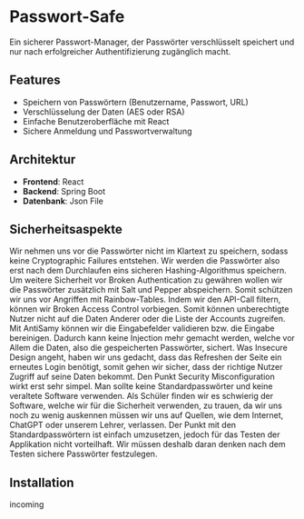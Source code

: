 # Passwort-Safe

Ein sicherer Passwort-Manager, der Passwörter verschlüsselt speichert und nur nach erfolgreicher Authentifizierung zugänglich macht.

## Features
- Speichern von Passwörtern (Benutzername, Passwort, URL)
- Verschlüsselung der Daten (AES oder RSA)
- Einfache Benutzeroberfläche mit React
- Sichere Anmeldung und Passwortverwaltung

## Architektur
- **Frontend**: React
- **Backend**: Spring Boot
- **Datenbank**: Json File

## Sicherheitsaspekte
Wir nehmen uns vor die Passwörter nicht im Klartext zu speichern, sodass keine Cryptographic Failures entstehen. Wir werden die Passwörter also erst nach dem Durchlaufen eins sicheren Hashing-Algorithmus speichern. Um weitere Sicherheit vor Broken Authentication zu gewähren wollen wir die Passwörter zusätzlich mit Salt und Pepper abspeichern. Somit schützen wir uns vor Angriffen mit Rainbow-Tables. Indem wir den API-Call filtern, können wir Broken Access Control vorbiegen. Somit können unberechtigte Nutzer nicht auf die Daten Anderer oder die Liste der Accounts zugreifen. Mit AntiSamy können wir die Eingabefelder validieren bzw. die Eingabe bereinigen. Dadurch kann keine Injection mehr gemacht werden, welche vor Allem die Daten, also die gespeicherten Passwörter, sichert. Was Insecure Design angeht, haben wir uns gedacht, dass das Refreshen der Seite ein erneutes Login benötigt, somit gehen wir sicher, dass der richtige Nutzer Zugriff auf seine Daten bekommt. Den Punkt Security Misconfiguration wirkt erst sehr simpel. Man sollte keine Standardpasswörter und keine veraltete Software verwenden. Als Schüler finden wir es schwierig der Software, welche wir für die Sicherheit verwenden, zu trauen, da wir uns noch zu wenig auskennen müssen wir uns auf Quellen, wie dem Internet, ChatGPT oder unserem Lehrer, verlassen. Der Punkt mit den Standardpasswörtern ist einfach umzusetzen, jedoch für das Testen der Applikation nicht vorteilhaft. Wir müssen deshalb daran denken nach dem Testen sichere Passwörter festzulegen.

## Installation

incoming
